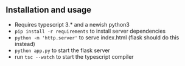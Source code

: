 ## Installation and usage
- Requires typescript 3.* and a newish python3
- `pip install -r requirements` to install server dependencies
- `python -m 'http.server'` to serve index.html (flask should do this instead)
- `python app.py` to start the flask server
- run `tsc --watch` to start the typescript compiler
